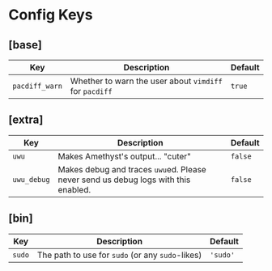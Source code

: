 # Config Keys

## [base]
| Key | Description | Default |
| --- | --- | --- |
| `pacdiff_warn` | Whether to warn the user about `vimdiff` for `pacdiff` | `true` |

## [extra]
| Key | Description | Default |
| --- | --- | --- |
| `uwu` | Makes Amethyst's output... "cuter" | `false` |
| `uwu_debug` | Makes debug and traces `uwu`ed. Please never send us debug logs with this enabled. | `false` |

## [bin]
| Key | Description | Default |
| --- | --- | --- |
| `sudo` | The path to use for `sudo` (or any `sudo`-likes) | `'sudo'` |